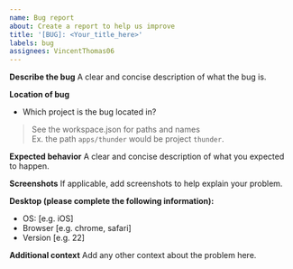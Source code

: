 ```yaml
---
name: Bug report
about: Create a report to help us improve
title: '[BUG]: <Your_title_here>'
labels: bug
assignees: VincentThomas06
---
```


**Describe the bug** A clear and concise description of what the bug is.

<!--
Some questions if you are having a hard time:
1. What is the bug?
2. Whats the problem its causing?
3. Which files/projects get affected?
-->

**Location of bug**

- Which project is the bug located in?

> See the workspace.json for paths and names<br /> Ex. the path `apps/thunder` would be project `thunder`.

**Expected behavior** A clear and concise description of what you expected to happen.

**Screenshots** If applicable, add screenshots to help explain your problem.

**Desktop (please complete the following information):**

- OS: [e.g. iOS]
- Browser [e.g. chrome, safari]
- Version [e.g. 22]

**Additional context** Add any other context about the problem here.
